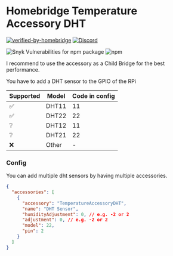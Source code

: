 # Homebridge Temperature Accessory DHT

[![verified-by-homebridge](https://badgen.net/badge/homebridge/verified/purple)](https://github.com/homebridge/homebridge/wiki/Verified-Plugins)
[![Discord](https://img.shields.io/discord/942035865658613790.svg?label=&logo=discord&logoColor=ffffff&color=7389D8&labelColor=6A7EC2)](https://discord.gg/CAvGGvRGB3)

![Snyk Vulnerabilities for npm package](https://img.shields.io/snyk/vulnerabilities/npm/homebridge-temperature-sensor-dht)
![npm](https://img.shields.io/npm/dm/homebridge-temperature-sensor-dht)

I recommend to use the accessory as a Child Bridge for the best performance.

You have to add a DHT sensor to the GPIO of the RPi

| Supported | Model | Code in config |
| --------- | ----- | -------------- |
| ✅        | DHT11 | 11             |
| ✅        | DHT22 | 22             |
| ❔        | DHT12 | 11             |
| ❔        | DHT21 | 22             |
| ❌        | Other | -              |

### Config

You can add multiple dht sensors by having multiple accessories.

```json
{
  "accessories": [
    {
      "accessory": "TemperatureAccessoryDHT",
      "name": "DHT Sensor",
      "humidityAdjustment": 0, // e.g. -2 or 2
      "adjustment": 0, // e.g. -2 or 2
      "model": 22,
      "pin": 2
    }
  ]
}
```
